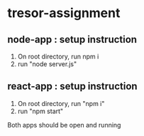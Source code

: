 # tresor-assignment

## node-app : setup instruction
1. On root directory, run npm i
2. run "node server.js"


## react-app : setup instruction
1. On root directory, run "npm i"
2. run "npm start"

Both apps should be open and running
